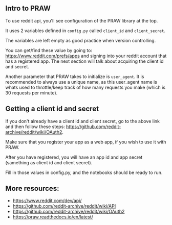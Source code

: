 ## Intro to PRAW

To use reddit api, you'll see configuration of the PRAW library at the top.

It uses 2 variables defined in `config.py` called `client_id` and `client_secret`.

The variables are left empty as good practice when version controlling.

You can get/find these value by going to: https://www.reddit.com/prefs/apps and signing into your reddit account that has a registered app. The next section will talk about acquiring the client id and secret.

Another parameter that PRAW takes to initialize is `user_agent`. It is recommended to always use a unique name, as this user_agent name is whats used to throttle/keep track of how many requests you make (which is 30 requests per minute).

## Getting a client id and secret

If you don't already have a client id and client secret, go to the above link and then follow these steps: https://github.com/reddit-archive/reddit/wiki/OAuth2.

Make sure that you register your app as a web app, if you wish to use it with PRAW.

After you have registered, you will have an app id and app secret (samething as client id and client secret).

Fill in those values in config.py, and the notebooks should be ready to run.


## More resources:
* https://www.reddit.com/dev/api/
* https://github.com/reddit-archive/reddit/wiki/API
* https://github.com/reddit-archive/reddit/wiki/OAuth2
* https://praw.readthedocs.io/en/latest/